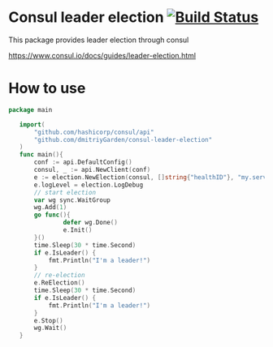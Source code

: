 Consul leader election [![Build Status](https://travis-ci.org/dmitriyGarden/consul-leader-election.svg?branch=master)](https://travis-ci.org/dmitriyGarden/consul-leader-election)
======================

This package provides leader election through consul

 https://www.consul.io/docs/guides/leader-election.html

 How to use
 ==========
 ```go
 package main

    import(
        "github.com/hashicorp/consul/api"
        "github.com/dmitriyGarden/consul-leader-election"
    )
    func main(){
        conf := api.DefaultConfig()
    	consul, _ := api.NewClient(conf)
    	e := election.NewElection(consul, []string{"healthID"}, "my.servicename")
    	e.logLevel = election.LogDebug
    	// start election
    	var wg sync.WaitGroup
    	wg.Add(1)
    	go func(){
    	        defer wg.Done()
    	        e.Init()
    	}()
    	time.Sleep(30 * time.Second)
    	if e.IsLeader() {
    		fmt.Println("I'm a leader!")
    	}
    	// re-election
    	e.ReElection()
    	time.Sleep(30 * time.Second)
    	if e.IsLeader() {
    		fmt.Println("I'm a leader!")
    	}
    	e.Stop()
        wg.Wait()
    }
